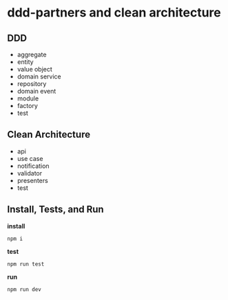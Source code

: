 # ddd-partners and clean architecture

## DDD

* aggregate
* entity
* value object
* domain service
* repository
* domain event
* module
* factory
* test

## Clean Architecture

* api
* use case
* notification
* validator
* presenters
* test

## Install, Tests, and Run

**install**

```shell
npm i
```

**test**

```shell
npm run test
```

**run**

```shell
npm run dev
```